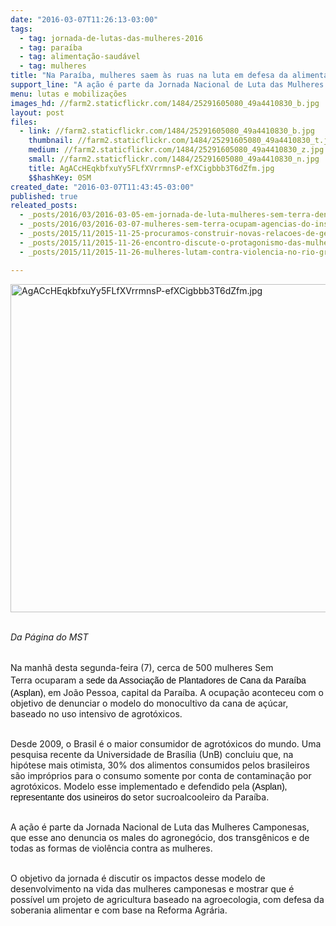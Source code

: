 ```yaml
---
date: "2016-03-07T11:26:13-03:00"
tags:
  - tag: jornada-de-lutas-das-mulheres-2016
  - tag: paraíba
  - tag: alimentação-saudável
  - tag: mulheres
title: "Na Paraíba, mulheres saem às ruas na luta em defesa da alimentação saudável"
support_line: "A ação é parte da Jornada Nacional de Luta das Mulheres Camponesas, que esse ano denuncia os males do agronegócio, dos transgênicos e de todas as formas de violência contra as mulheres. "
menu: lutas e mobilizações
images_hd: //farm2.staticflickr.com/1484/25291605080_49a4410830_b.jpg
layout: post
files:
  - link: //farm2.staticflickr.com/1484/25291605080_49a4410830_b.jpg
    thumbnail: //farm2.staticflickr.com/1484/25291605080_49a4410830_t.jpg
    medium: //farm2.staticflickr.com/1484/25291605080_49a4410830_z.jpg
    small: //farm2.staticflickr.com/1484/25291605080_49a4410830_n.jpg
    title: AgACcHEqkbfxuYy5FLfXVrrmnsP-efXCigbbb3T6dZfm.jpg
    $$hashKey: 0SM
created_date: "2016-03-07T11:43:45-03:00"
published: true
releated_posts:
  - _posts/2016/03/2016-03-05-em-jornada-de-luta-mulheres-sem-terra-denunciam-o-agronegocio.md
  - _posts/2016/03/2016-03-07-mulheres-sem-terra-ocupam-agencias-do-inss-em-alagoas.md
  - _posts/2015/11/2015-11-25-procuramos-construir-novas-relacoes-de-genero-em-que-todas-e-todos-sejamos-respeitosos-um-com-o-outro-afirma-dirigente.md
  - _posts/2015/11/2015-11-26-encontro-discute-o-protagonismo-das-mulheres-na-producao-organica-de-alimentos.md
  - _posts/2015/11/2015-11-26-mulheres-lutam-contra-violencia-no-rio-grande-do-sul.md

---
```

<p><img alt="AgACcHEqkbfxuYy5FLfXVrrmnsP-efXCigbbb3T6dZfm.jpg" height="525" src="//farm2.staticflickr.com/1484/25291605080_49a4410830_b.jpg" width="700" /></p>

<p><br />
<em>Da P&aacute;gina do MST&nbsp;</em></p>

<p><br />
Na manh&atilde; desta segunda-feira (7),&nbsp;<span style="line-height: 20.8px;">​c</span><span style="line-height: 20.8px;">erca de 500 mulheres Sem Terra&nbsp;ocuparam</span>&nbsp;a<span style="color: rgb(0, 0, 0); font-family: arial; line-height: 16px; text-align: justify;">&nbsp;sede da Associa&ccedil;&atilde;o de Plantadores de Cana da Para&iacute;ba (Asplan),</span>&nbsp;em Jo&atilde;o Pessoa,&nbsp;capital da Para&iacute;ba. A ocupa&ccedil;&atilde;o aconteceu&nbsp;com o objetivo de denunciar o modelo do monocultivo da cana de a&ccedil;&uacute;car, baseado no uso intensivo de agrot&oacute;xicos.</p>

<p><br />
Desde 2009, o&nbsp;Brasil &eacute; o maior consumidor de agrot&oacute;xicos do mundo. Uma pesquisa recente da Universidade de Bras&iacute;lia (UnB) concluiu que, na hip&oacute;tese mais otimista, 30% dos alimentos consumidos pelos brasileiros s&atilde;o impr&oacute;prios para o consumo somente por conta de contamina&ccedil;&atilde;o por agrot&oacute;xicos. Modelo esse implementado e defendido pela <span style="color: rgb(0, 0, 0); font-family: arial; line-height: 16px; text-align: justify;">(Asplan), representante dos&nbsp;usineiros do s</span>etor sucroalcooleiro da Para&iacute;ba.</p>

<p><br />
A a&ccedil;&atilde;o &eacute; parte da Jornada Nacional de Luta das Mulheres Camponesas, que esse ano&nbsp;denuncia&nbsp;os males do agroneg&oacute;cio, dos transg&ecirc;nicos e&nbsp;de todas as formas de viol&ecirc;ncia contra as mulheres.&nbsp;</p>

<p><br />
O objetivo da jornada &eacute; discutir os impactos desse modelo de desenvolvimento na vida das mulheres camponesas e mostrar que &eacute; poss&iacute;vel um projeto de agricultura baseado na agroecologia, com defesa da soberania alimentar e com base na Reforma Agr&aacute;ria.</p>
